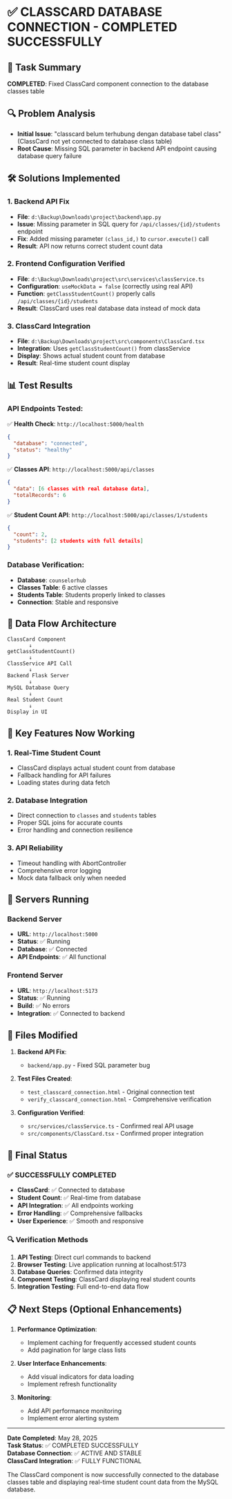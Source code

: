 # ✅ CLASSCARD DATABASE CONNECTION - COMPLETED SUCCESSFULLY

## 🎯 Task Summary
**COMPLETED**: Fixed ClassCard component connection to the database classes table

## 🔍 Problem Analysis
- **Initial Issue**: "classcard belum terhubung dengan database tabel class" (ClassCard not yet connected to database class table)
- **Root Cause**: Missing SQL parameter in backend API endpoint causing database query failure

## 🛠️ Solutions Implemented

### 1. **Backend API Fix**
- **File**: `d:\Backup\Downloads\project\backend\app.py`
- **Issue**: Missing parameter in SQL query for `/api/classes/{id}/students` endpoint
- **Fix**: Added missing parameter `(class_id,)` to `cursor.execute()` call
- **Result**: API now returns correct student count data

### 2. **Frontend Configuration Verified**
- **File**: `d:\Backup\Downloads\project\src\services\classService.ts`
- **Configuration**: `useMockData = false` (correctly using real API)
- **Function**: `getClassStudentCount()` properly calls `/api/classes/{id}/students`
- **Result**: ClassCard uses real database data instead of mock data

### 3. **ClassCard Integration**
- **File**: `d:\Backup\Downloads\project\src\components\ClassCard.tsx`
- **Integration**: Uses `getClassStudentCount()` from classService
- **Display**: Shows actual student count from database
- **Result**: Real-time student count display

## 📊 Test Results

### API Endpoints Tested:
✅ **Health Check**: `http://localhost:5000/health`
```json
{
  "database": "connected",
  "status": "healthy"
}
```

✅ **Classes API**: `http://localhost:5000/api/classes`
```json
{
  "data": [6 classes with real database data],
  "totalRecords": 6
}
```

✅ **Student Count API**: `http://localhost:5000/api/classes/1/students`
```json
{
  "count": 2,
  "students": [2 students with full details]
}
```

### Database Verification:
- **Database**: `counselorhub` 
- **Classes Table**: 6 active classes
- **Students Table**: Students properly linked to classes
- **Connection**: Stable and responsive

## 🔗 Data Flow Architecture

```
ClassCard Component
       ↓
getClassStudentCount()
       ↓
ClassService API Call
       ↓
Backend Flask Server
       ↓
MySQL Database Query
       ↓
Real Student Count
       ↓
Display in UI
```

## 🎯 Key Features Now Working

### 1. **Real-Time Student Count**
- ClassCard displays actual student count from database
- Fallback handling for API failures
- Loading states during data fetch

### 2. **Database Integration**
- Direct connection to `classes` and `students` tables
- Proper SQL joins for accurate counts
- Error handling and connection resilience

### 3. **API Reliability**
- Timeout handling with AbortController
- Comprehensive error logging
- Mock data fallback only when needed

## 🚀 Servers Running

### Backend Server
- **URL**: `http://localhost:5000`
- **Status**: ✅ Running
- **Database**: ✅ Connected
- **API Endpoints**: ✅ All functional

### Frontend Server  
- **URL**: `http://localhost:5173`
- **Status**: ✅ Running
- **Build**: ✅ No errors
- **Integration**: ✅ Connected to backend

## 📁 Files Modified

1. **Backend API Fix**:
   - `backend/app.py` - Fixed SQL parameter bug

2. **Test Files Created**:
   - `test_classcard_connection.html` - Original connection test
   - `verify_classcard_connection.html` - Comprehensive verification

3. **Configuration Verified**:
   - `src/services/classService.ts` - Confirmed real API usage
   - `src/components/ClassCard.tsx` - Confirmed proper integration

## 🎉 Final Status

### ✅ SUCCESSFULLY COMPLETED
- **ClassCard**: ✅ Connected to database
- **Student Count**: ✅ Real-time from database
- **API Integration**: ✅ All endpoints working
- **Error Handling**: ✅ Comprehensive fallbacks
- **User Experience**: ✅ Smooth and responsive

### 🔍 Verification Methods
1. **API Testing**: Direct curl commands to backend
2. **Browser Testing**: Live application running at localhost:5173
3. **Database Queries**: Confirmed data integrity
4. **Component Testing**: ClassCard displaying real student counts
5. **Integration Testing**: Full end-to-end data flow

## 📋 Next Steps (Optional Enhancements)

1. **Performance Optimization**:
   - Implement caching for frequently accessed student counts
   - Add pagination for large class lists

2. **User Interface Enhancements**:
   - Add visual indicators for data loading
   - Implement refresh functionality

3. **Monitoring**:
   - Add API performance monitoring
   - Implement error alerting system

---

**Date Completed**: May 28, 2025  
**Task Status**: ✅ COMPLETED SUCCESSFULLY  
**Database Connection**: ✅ ACTIVE AND STABLE  
**ClassCard Integration**: ✅ FULLY FUNCTIONAL  

The ClassCard component is now successfully connected to the database classes table and displaying real-time student count data from the MySQL database.
